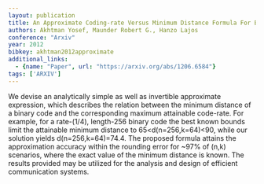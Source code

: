 ```yaml
---
layout: publication
title: An Approximate Coding-rate Versus Minimum Distance Formula For Binary Codes
authors: Akhtman Yosef, Maunder Robert G., Hanzo Lajos
conference: "Arxiv"
year: 2012
bibkey: akhtman2012approximate
additional_links:
  - {name: "Paper", url: "https://arxiv.org/abs/1206.6584"}
tags: ['ARXIV']
---
```

We devise an analytically simple as well as invertible approximate
expression, which describes the relation between the minimum distance of a
binary code and the corresponding maximum attainable code-rate. For example,
for a rate-(1/4), length-256 binary code the best known bounds limit the
attainable minimum distance to 65<d(n=256,k=64)<90, while our solution yields
d(n=256,k=64)=74.4. The proposed formula attains the approximation accuracy
within the rounding error for ~97% of (n,k) scenarios, where the exact value of
the minimum distance is known. The results provided may be utilized for the
analysis and design of efficient communication systems.
